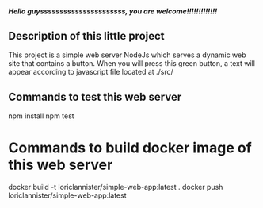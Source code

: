 ##### Hello guyssssssssssssssssssssss, you are welcome!!!!!!!!!!!!!

## Description of this little project
This project is a simple web server NodeJs which serves a dynamic web site that contains a button.
When you will press this green button, a text will appear according to javascript file located at ./src/

## Commands to test this web server
npm install
npm test

# Commands to build docker image of this web server
docker build -t loriclannister/simple-web-app:latest .
docker push loriclannister/simple-web-app:latest